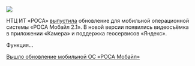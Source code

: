 <!--2025-06-28 14:09:14-->
<div class="yb">
  <div class="rss habr"><img src="https://habrastorage.org/getpro/habr/upload_files/f9b/b1c/a2e/f9bb1ca2e239902669cafabb027d0a04.jpg" /><p>НТЦ ИТ «РОСА» <a href="https://rosa.ru/rosa-dobavila-videosemku-i-podderzhku-geoservisov-yandeks-v-obnovlenii-rosa-mobajl-2-1/" rel="noopener noreferrer nofollow">выпустила</a> обновление для&nbsp;мобильной операционной системы «РОСА Мобайл 2.1». В&nbsp;новой версии появились видеосъёмка в&nbsp;приложении «Камера» и поддержка геосервисов «Яндекс».</p><p>Функция... <p class="titl"><a href="https://habr.com/ru/news/922890/?utm_source=habrahabr&utm_medium=rss&utm_campaign=922890">Вышло обновление мобильной ОС «РОСА Мобайл»</a></p></div>
</div>
